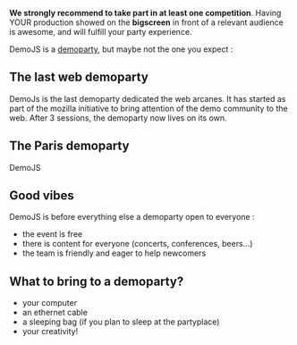 
**We strongly recommend to take part in at least one competition**. Having YOUR production showed on the **bigscreen** in front of a relevant audience is awesome, and will fulfill your party experience.

DemoJS is a [demoparty](http://en.wikipedia.org/wiki/Demoparty), but maybe not the one you expect :

## The last web demoparty

DemoJs is the last demoparty dedicated the web arcanes. It has started as part of the
mozilla initiative to bring attention of the demo community to the web. After
3 sessions, the demoparty now lives on its own.

## The Paris demoparty

DemoJS 

## Good vibes

DemoJS is before everything else a demoparty open to everyone : 

 * the event is free
 * there is content for everyone (concerts, conferences, beers...)
 * the team is friendly and eager to help newcomers

## What to bring to a demoparty?
 * your computer
 * an ethernet cable
 * a sleeping bag (if you plan to sleep at the partyplace)
 * your creativity!
     
